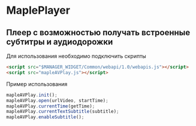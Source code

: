 # MaplePlayer
Плеер с возможностью получать встроенные субтитры и аудиодорожки
------------
Для использования необходимо подключить скрипты
```html
<script src="$MANAGER_WIDGET/Common/webapi/1.0/webapis.js"></script>
<script src="mapleAVPlay.js"></script>
```
Пример использования
```javascript
mapleAVPlay.init();
mapleAVPlay.open(urlVideo, startTime);
mapleAVPlay.currentTime(getTime);
mapleAVPlay.currentTextSubtitle(subtitle);
mapleAVPlay.enableSubtitle();
```